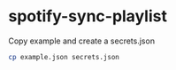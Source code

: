 # spotify-sync-playlist

Copy example and create a secrets.json

```bash
cp example.json secrets.json
```
